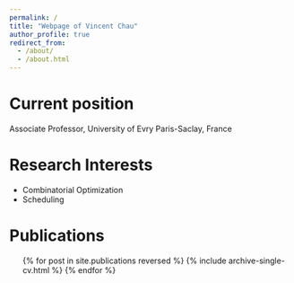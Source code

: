 ```yaml
---
permalink: /
title: "Webpage of Vincent Chau"
author_profile: true
redirect_from: 
  - /about/
  - /about.html
---
```


Current position
======
Associate Professor, University of Evry Paris-Saclay, France

  
Research Interests
======
*  Combinatorial Optimization
*  Scheduling


Publications
======
  <ul>{% for post in site.publications reversed %}
    {% include archive-single-cv.html %}
  {% endfor %}</ul>
